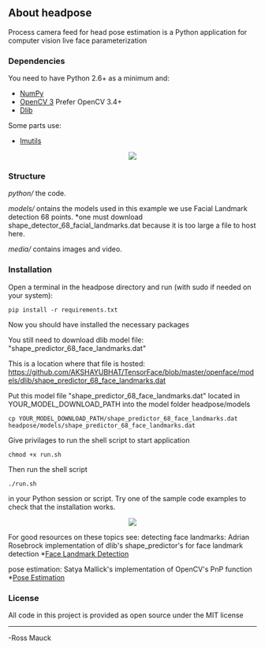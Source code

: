 ## About headpose
Process camera feed for head pose estimation is a Python application for computer vision live face parameterization

### Dependencies
You need to have Python 2.6+ as a minimum and:

* [NumPy](http://numpy.scipy.org/)
* [OpenCV 3](http://opencv.org/) Prefer OpenCV 3.4+
* [Dlib](http://dlib.net/)

Some parts use:

* [Imutils](https://github.com/jrosebr1/imutils)

<p align="center">
  <img src="https://github.com/mauckc/headpose/blob/master/media/obama-sample.gif"/>
</p>

### Structure

*python/*  the code.

*models/*  ontains the models used in this example we use Facial Landmark detection 68 points.
           *one must download shape_detector_68_facial_landmarks.dat because it is too large a file to host here.

*media/*  contains images and video. 

### Installation

Open a terminal in the headpose directory and run (with sudo if needed on your system):

	pip install -r requirements.txt

Now you should have installed the necessary packages

You still need to download dlib model file: "shape_predictor_68_face_landmarks.dat"

This is a location where that file is hosted: https://github.com/AKSHAYUBHAT/TensorFace/blob/master/openface/models/dlib/shape_predictor_68_face_landmarks.dat

Put this model file "shape_predictor_68_face_landmarks.dat" located in YOUR_MODEL_DOWNLOAD_PATH into the model folder headpose/models

 	cp YOUR_MODEL_DOWNLOAD_PATH/shape_predictor_68_face_landmarks.dat headpose/models/shape_predictor_68_face_landmarks.dat
	
Give privilages to run the shell script to start application

	chmod +x run.sh

Then run the shell script

	./run.sh
	
in your Python session or script. Try one of the sample code examples to check that the installation works.

<p align="center">
  <img src="https://github.com/mauckc/headpose/blob/master/media/elon-sample.gif"/>
</p>

For good resources on these topics see:
detecting face landmarks: Adrian Rosebrock implementation of dlib's shape_predictor's for face landmark detection
*[Face Landmark Detection](https://www.learnopencv.com/head-pose-estimation-using-opencv-and-dlib/)

pose estimation: Satya Mallick's implementation of OpenCV's PnP function
*[Pose Estimation](https://www.pyimagesearch.com/2017/04/03/facial-landmarks-dlib-opencv-python/) 


### License

All code in this project is provided as open source under the MIT license


---
-Ross Mauck
